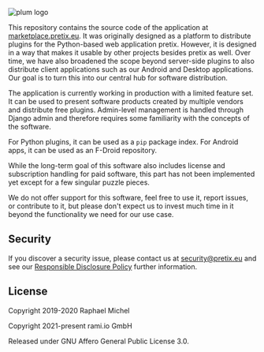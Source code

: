 ![plum logo](https://raw.githubusercontent.com/pretix/plum/master/res/banner.png)

This repository contains the source code of the application at [marketplace.pretix.eu](https://marketplace.pretix.eu).
It was originally designed as a platform to distribute plugins for the Python-based web application pretix. However,
it is designed in a way that makes it usable by other projects besides pretix as well. Over time, we have also
broadened the scope beyond server-side plugins to also distribute client applications such as our Android and Desktop
applications. Our goal is to turn this into our central hub for software distribution.

The application is currently working in production with a limited feature set. It can be used to present software 
products  created by multiple vendors and distribute free plugins.
Admin-level management is handled through Django admin and therefore requires some familiarity with the concepts of the
software.

For Python plugins, it can be used as a ``pip`` package index. For Android apps, it can be used as an F-Droid repository.

While the long-term goal of this software also includes license and subscription handling for paid software, this part
has not been implemented yet except for a few singular puzzle pieces.

We do not offer support for this software, feel free to use it, report issues, or contribute to it, but please don't
expect us to invest much time in it beyond the functionality we need for our use case.

## Security

If you discover a security issue, please contact us at security@pretix.eu and see our [Responsible Disclosure Policy](https://docs.pretix.eu/trust/security/disclosure/) further information.

## License

Copyright 2019-2020 Raphael Michel

Copyright 2021-present rami.io GmbH

Released under GNU Affero General Public License 3.0.
